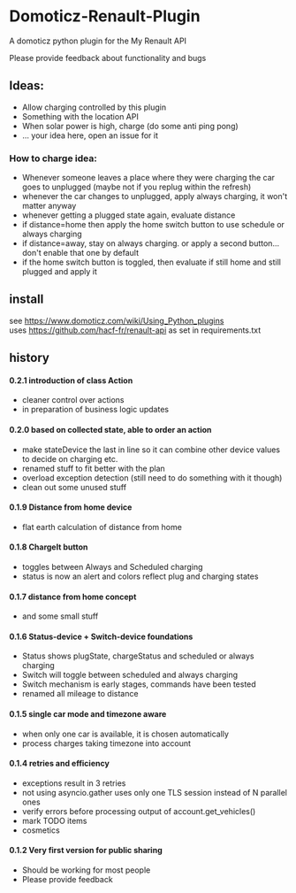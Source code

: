 # Domoticz-Renault-Plugin

A domoticz python plugin for the My Renault API

Please provide feedback about functionality and bugs

## Ideas:

- Allow charging controlled by this plugin
- Something with the location API
- When solar power is high, charge (do some anti ping pong)
- ... your idea here, open an issue for it

### How to charge idea:
- Whenever someone leaves a place where they were charging the car goes to unplugged (maybe not if you replug within the refresh)
- whenever the car changes to unplugged, apply always charging, it won't matter anyway
- whenever getting a plugged state again, evaluate distance
- if distance=home then apply the home switch button to use schedule or always charging
- if distance=away, stay on always charging. or apply a second button... don't enable that one by default
- if the home switch button is toggled, then evaluate if still home and still plugged and apply it

## install
see https://www.domoticz.com/wiki/Using_Python_plugins  
uses https://github.com/hacf-fr/renault-api as set in requirements.txt 

## history

#### 0.2.1 introduction of class Action
- cleaner control over actions
- in preparation of business logic updates

#### 0.2.0 based on collected state, able to order an action
- make stateDevice the last in line so it can combine other device values to decide on charging etc.
- renamed stuff to fit better with the plan
- overload exception detection (still need to do something with it though)
- clean out some unused stuff

#### 0.1.9 Distance from home device
- flat earth calculation of distance from home

#### 0.1.8 ChargeIt button
- toggles between Always and Scheduled charging
- status is now an alert and colors reflect plug and charging states

#### 0.1.7 distance from home concept
- and some small stuff

#### 0.1.6 Status-device + Switch-device foundations
- Status shows plugState, chargeStatus and scheduled or always charging
- Switch will toggle between scheduled and always charging
- Switch mechanism is early stages, commands have been tested
- renamed all mileage to distance

#### 0.1.5 single car mode and timezone aware
- when only one car is available, it is chosen automatically
- process charges taking timezone into account

#### 0.1.4 retries and efficiency
- exceptions result in 3 retries
- not using asyncio.gather uses only one TLS session instead of N parallel ones
- verify errors before processing output of account.get_vehicles()
- mark TODO items
- cosmetics

#### 0.1.2 Very first version for public sharing
- Should be working for most people
- Please provide feedback
